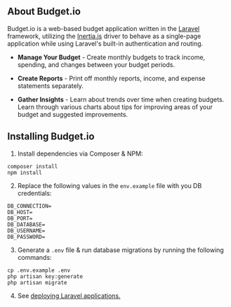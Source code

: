 ## About Budget.io

Budget.io is a web-based budget application written in the 
[Laravel](https://laravel.com/) framework, utilizing the 
[Inertia.js](https://inertiajs.com/) driver to behave as 
a single-page application while using Laravel's built-in 
authentication and routing.

* **Manage Your Budget** - Create monthly budgets to 
track income, spending, and changes between your budget 
periods.

* **Create Reports** - Print off monthly reports, income, 
and expense statements separately.

* **Gather Insights** - Learn about trends over time when 
creating budgets.  Learn through various charts about 
tips for improving areas of your budget and suggested 
improvements.

## Installing Budget.io

1. Install dependencies via Composer & NPM:

```
composer install
npm install
```

2. Replace the following values in the `env.example` file 
with you DB credentials:
```
DB_CONNECTION=
DB_HOST=
DB_PORT=
DB_DATABASE=
DB_USERNAME=
DB_PASSWORD=
```

3. Generate a `.env` file & run database migrations by running the following commands:

```
cp .env.example .env
php artisan key:generate
php artisan migrate
```

4. See [deploying Laravel applications.](https://laravel.com/docs/8.x/deployment#introduction)
